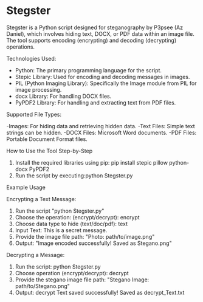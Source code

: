 # Stegster
Stegster is a Python script designed for steganography by P3psee (Az Daniel), which involves hiding text, DOCX, or PDF data within an image file. The tool supports encoding (encrypting) and decoding (decrypting) operations.

Technologies Used:

- Python: The primary programming language for the script.
- Stepic Library: Used for encoding and decoding messages in images.
- PIL (Python Imaging Library): Specifically the Image module from PIL for image processing.
- docx Library: For handling DOCX files.
- PyPDF2 Library: For handling and extracting text from PDF files.

Supported File Types:

-Images: For hiding data and retrieving hidden data.
-Text Files: Simple text strings can be hidden.
-DOCX Files: Microsoft Word documents.
-PDF Files: Portable Document Format files.

How to Use the Tool Step-by-Step
1. Install the required libraries using pip: pip install stepic pillow python-docx PyPDF2
2. Run the script by executing:python Stegster.py

Example Usage

Encrypting a Text Message:
1. Run the script "python Stegster.py"
2. Choose the operation: (encrypt/decrypt): encrypt
3. Choose data type to hide (text/doc/pdf): text
4. Input Text: This is a secret message.
5. Provide the image file path: "Photo: path/to/image.png"
6. Output: "Image encoded successfully! Saved as Stegano.png"

Decrypting a Message:
1. Run the script: python Stegster.py
2. Choose operation (encrypt/decrypt): decrypt
3. Provide the stegano image file path: "Stegano Image: path/to/Stegano.png"
4. Output: decrypt Text saved successfully! Saved as decrypt_Text.txt
